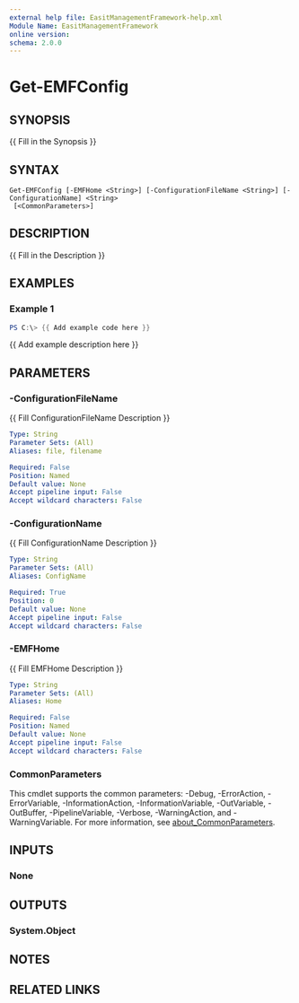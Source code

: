 ```yaml
---
external help file: EasitManagementFramework-help.xml
Module Name: EasitManagementFramework
online version:
schema: 2.0.0
---
```


# Get-EMFConfig

## SYNOPSIS
{{ Fill in the Synopsis }}

## SYNTAX

```
Get-EMFConfig [-EMFHome <String>] [-ConfigurationFileName <String>] [-ConfigurationName] <String>
 [<CommonParameters>]
```

## DESCRIPTION
{{ Fill in the Description }}

## EXAMPLES

### Example 1
```powershell
PS C:\> {{ Add example code here }}
```

{{ Add example description here }}

## PARAMETERS

### -ConfigurationFileName
{{ Fill ConfigurationFileName Description }}

```yaml
Type: String
Parameter Sets: (All)
Aliases: file, filename

Required: False
Position: Named
Default value: None
Accept pipeline input: False
Accept wildcard characters: False
```

### -ConfigurationName
{{ Fill ConfigurationName Description }}

```yaml
Type: String
Parameter Sets: (All)
Aliases: ConfigName

Required: True
Position: 0
Default value: None
Accept pipeline input: False
Accept wildcard characters: False
```

### -EMFHome
{{ Fill EMFHome Description }}

```yaml
Type: String
Parameter Sets: (All)
Aliases: Home

Required: False
Position: Named
Default value: None
Accept pipeline input: False
Accept wildcard characters: False
```

### CommonParameters
This cmdlet supports the common parameters: -Debug, -ErrorAction, -ErrorVariable, -InformationAction, -InformationVariable, -OutVariable, -OutBuffer, -PipelineVariable, -Verbose, -WarningAction, and -WarningVariable. For more information, see [about_CommonParameters](http://go.microsoft.com/fwlink/?LinkID=113216).

## INPUTS

### None
## OUTPUTS

### System.Object
## NOTES

## RELATED LINKS
